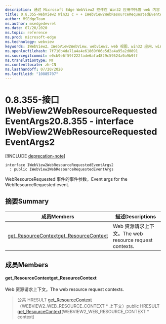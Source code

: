 ```yaml
---
description: 通过 Microsoft Edge WebView2 控件在 Win32 应用中托管 web 内容
title: 0.8.355-WebView2 Win32 c + + IWebView2WebResourceRequestedEventArgs2
author: MSEdgeTeam
ms.author: msedgedevrel
ms.date: 07/20/2020
ms.topic: reference
ms.prod: microsoft-edge
ms.technology: webview
keywords: IWebView2、IWebView2WebView、webview2、web 视图、win32 应用、win32、edge
ms.openlocfilehash: 7f710b4da71a4a4e61869f06e5d2a4a95a2d0891
ms.sourcegitcommit: e0cb9e6f59f222fade6afa4829c59524a9a9b9ff
ms.translationtype: MT
ms.contentlocale: zh-CN
ms.lasthandoff: 07/20/2020
ms.locfileid: "10885707"
---
```

# <span data-ttu-id="a87a8-104">0.8.355-接口 IWebView2WebResourceRequestedEventArgs2</span><span class="sxs-lookup"><span data-stu-id="a87a8-104">0.8.355 - interface IWebView2WebResourceRequestedEventArgs2</span></span> 

[!INCLUDE [deprecation-note](../../includes/deprecation-note.md)]

```
interface IWebView2WebResourceRequestedEventArgs2
  : public IWebView2WebResourceRequestedEventArgs
```

<span data-ttu-id="a87a8-105">WebResourceRequested 事件的事件参数。</span><span class="sxs-lookup"><span data-stu-id="a87a8-105">Event args for the WebResourceRequested event.</span></span>

## <span data-ttu-id="a87a8-106">摘要</span><span class="sxs-lookup"><span data-stu-id="a87a8-106">Summary</span></span>

 <span data-ttu-id="a87a8-107">成员</span><span class="sxs-lookup"><span data-stu-id="a87a8-107">Members</span></span>                        | <span data-ttu-id="a87a8-108">描述</span><span class="sxs-lookup"><span data-stu-id="a87a8-108">Descriptions</span></span>
--------------------------------|---------------------------------------------
[<span data-ttu-id="a87a8-109">get_ResourceContext</span><span class="sxs-lookup"><span data-stu-id="a87a8-109">get_ResourceContext</span></span>](#get_resourcecontext) | <span data-ttu-id="a87a8-110">Web 资源请求上下文。</span><span class="sxs-lookup"><span data-stu-id="a87a8-110">The web resource request contexts.</span></span>

## <span data-ttu-id="a87a8-111">成员</span><span class="sxs-lookup"><span data-stu-id="a87a8-111">Members</span></span>

#### <span data-ttu-id="a87a8-112">get_ResourceContext</span><span class="sxs-lookup"><span data-stu-id="a87a8-112">get_ResourceContext</span></span> 

<span data-ttu-id="a87a8-113">Web 资源请求上下文。</span><span class="sxs-lookup"><span data-stu-id="a87a8-113">The web resource request contexts.</span></span>

> <span data-ttu-id="a87a8-114">公共 HRESULT [get_ResourceContext](#get_resourcecontext)（WEBVIEW2_WEB_RESOURCE_CONTEXT \* 上下文）</span><span class="sxs-lookup"><span data-stu-id="a87a8-114">public HRESULT [get_ResourceContext](#get_resourcecontext)(WEBVIEW2_WEB_RESOURCE_CONTEXT \* context)</span></span>


